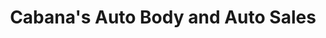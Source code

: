 ---
title: "Cabana's Auto Body and Auto Sales"
url: /sanford/cabanas-auto-body-and-auto-sales/
shop: Autowerkstatt
---